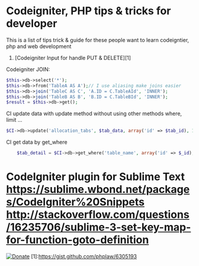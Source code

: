 Codeigniter, PHP tips & tricks for developer
=========

This is a list of tips trick &  guide for these people want to learn codeigntier, php and web development
1. [Codeigniter Input for handle PUT & DELETE][1]


Codeigniter JOIN:

```php
$this->db->select('*');
$this->db->from('TableA AS A');// I use aliasing make joins easier
$this->db->join('TableC AS C', 'A.ID = C.TableAId', 'INNER');
$this->db->join('TableB AS B', 'B.ID = C.TableBId', 'INNER');
$result = $this->db->get();
```
CI update data with update method without using other methods where, limit ...
```php
$CI->db->update('allocation_tabs', $tab_data, array('id' => $tab_id), 1);
```

CI get data by get_where
```php
    $tab_detail = $CI->db->get_where('table_name', array('id' => $_id), 1)->row();
```
**CodeIgniter plugin for Sublime Text**
https://sublime.wbond.net/packages/CodeIgniter%20Snippets
http://stackoverflow.com/questions/16235706/sublime-3-set-key-map-for-function-goto-definition
=========


[![Donate](https://www.paypalobjects.com/en_US/i/btn/btn_donate_LG.gif)](https://www.paypal.com/cgi-bin/webscr?cmd=_donations&business=phplaw%40gmail%2ecom&lc=VN&item_name=PHP%20CI%20Tips%20Tricks&currency_code=USD&bn=PP%2dDonationsBF%3abtn_donate_SM%2egif%3aNonHosted)
[1]:https://gist.github.com/phplaw/6305193
